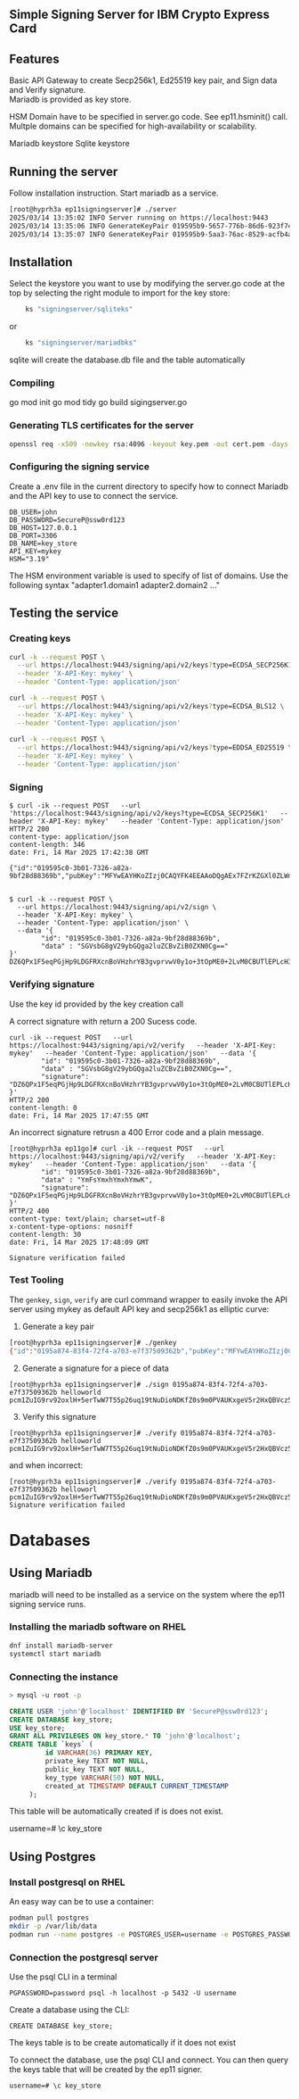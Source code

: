 ## Simple Signing Server for IBM Crypto Express Card

## Features

Basic API Gateway to create Secp256k1, Ed25519 key pair, and Sign data and Verify signature.  
Mariadb is provided as key store.

HSM Domain have to be specified in server.go code.  See ep11.hsminit() call.
Multple domains can be specified for high-availability or scalability.

Mariadb keystore
Sqlite keystore

## Running the server

Follow installation instruction.  Start mariadb as a service.

```bash
[root@hyprh3a ep11signingserver]# ./server 
2025/03/14 13:35:02 INFO Server running on https://localhost:9443
2025/03/14 13:35:06 INFO GenerateKeyPair 019595b9-5657-776b-86d6-923f74bf856e
2025/03/14 13:35:07 INFO GenerateKeyPair 019595b9-5aa3-76ac-8529-acfb4af72b68
```

## Installation

Select the keystore you want to use by modifying the server.go code at the top by selecting the right module to import for the key store:

```go
    ks "signingserver/sqliteks"
```
or
```go
    ks "signingserver/mariadbks"
```

sqlite will create the database.db file and the table automatically

### Compiling

go mod init
go mod tidy
go build sigingserver.go

### Generating TLS certificates for the server
```bash
openssl req -x509 -newkey rsa:4096 -keyout key.pem -out cert.pem -days 365 -nodes
```
### Configuring the signing service

Create a .env file in the current directory to specify how to connect Mariadb and the API key to use to connect the service.
```
DB_USER=john
DB_PASSWORD=SecureP@ssw0rd123
DB_HOST=127.0.0.1
DB_PORT=3306
DB_NAME=key_store
API_KEY=mykey
HSM="3.19"
```

The HSM environment variable is used to specify of list of domains.  Use the following syntax "adapter1.domain1 adapter2.domain2 ..."


## Testing the service

### Creating keys
```bash
curl -k --request POST \
  --url https://localhost:9443/signing/api/v2/keys?type=ECDSA_SECP256K1 \
  --header 'X-API-Key: mykey' \
  --header 'Content-Type: application/json'  

curl -k --request POST \
  --url https://localhost:9443/signing/api/v2/keys?type=ECDSA_BLS12 \
  --header 'X-API-Key: mykey' \
  --header 'Content-Type: application/json'
 
curl -k --request POST \
  --url https://localhost:9443/signing/api/v2/keys?type=EDDSA_ED25519 \
  --header 'X-API-Key: mykey' \
  --header 'Content-Type: application/json'
```
### Signing

```
$ curl -ik --request POST   --url 'https://localhost:9443/signing/api/v2/keys?type=ECDSA_SECP256K1'   --header 'X-API-Key: mykey'   --header 'Content-Type: application/json' 
HTTP/2 200 
content-type: application/json
content-length: 346
date: Fri, 14 Mar 2025 17:42:38 GMT

{"id":"019595c0-3b01-7326-a82a-9bf28d88369b","pubKey":"MFYwEAYHKoZIzj0CAQYFK4EEAAoDQgAEx7FZrKZGXl0ZLWniqzoEzNfngaheJ3wsFzmHUMbeddmTxA+dJ50/xd9w8/s6egFIwKWmBsctZkZ5QbMKPVSM1wQQUNlMc/vzE30iOfEyGRAmpQQgAAAAAAAAAAAAAAAAAAAAAAAAAAAAAAAAAAAAAAAAAAAECAGD8fPXuoDxBAgAAAAAAAAAAQQUEAEAAAAAgCQAAIAkgAEACgAAAAEEIBR2S6pmmG4arzn6fzAAmmVpm3sgRaJE6oarrTXV0/99"}


$ curl -k --request POST \
  --url https://localhost:9443/signing/api/v2/sign \
  --header 'X-API-Key: mykey' \
  --header 'Content-Type: application/json' \
  --data '{
        "id": "019595c0-3b01-7326-a82a-9bf28d88369b",
        "data" : "SGVsbG8gV29ybGQga2luZCBvZiB0ZXN0Cg=="
}'
DZ6QPx1F5eqPGjHp9LDGFRXcnBoVHzhrYB3gvprvwV0y1o+3tOpME0+2LvM0CBUTlEPLcH3dnQXzmwMj4gVztg==
```

### Verifying signature

Use the key id provided by the key creation call

A correct signature with return a 200 Sucess code.

```
curl -ik --request POST   --url https://localhost:9443/signing/api/v2/verify   --header 'X-API-Key: mykey'   --header 'Content-Type: application/json'   --data '{
        "id": "019595c0-3b01-7326-a82a-9bf28d88369b",
        "data" : "SGVsbG8gV29ybGQga2luZCBvZiB0ZXN0Cg==",
        "signature": "DZ6QPx1F5eqPGjHp9LDGFRXcnBoVHzhrYB3gvprvwV0y1o+3tOpME0+2LvM0CBUTlEPLcH3dnQXzmwMj4gVztg=="
}'
HTTP/2 200 
content-length: 0
date: Fri, 14 Mar 2025 17:47:55 GMT
```
An incorrect signature retrusn a 400 Error code and a plain message.

```
[root@hyprh3a ep11go]# curl -ik --request POST   --url https://localhost:9443/signing/api/v2/verify   --header 'X-API-Key: mykey'   --header 'Content-Type: application/json'   --data '{
        "id": "019595c0-3b01-7326-a82a-9bf28d88369b",
        "data" : "YmFsYmxhYmxhYmwK",
        "signature": "DZ6QPx1F5eqPGjHp9LDGFRXcnBoVHzhrYB3gvprvwV0y1o+3tOpME0+2LvM0CBUTlEPLcH3dnQXzmwMj4gVztg=="
}'
HTTP/2 400 
content-type: text/plain; charset=utf-8
x-content-type-options: nosniff
content-length: 30
date: Fri, 14 Mar 2025 17:48:09 GMT

Signature verification failed

```

### Test Tooling

The `genkey`, `sign`, `verify` are curl command wrapper to easily invoke the API server using mykey as default API key and secp256k1 as elliptic curve:

1. Generate a key pair
```bash
[root@hyprh3a ep11signingserver]# ./genkey
{"id":"0195a874-83f4-72f4-a703-e7f37509362b","pubKey":"MFYwEAYHKoZIzj0CAQYFK4EEAAoDQgAEzwtho2aMwHh/RgEjZaXbCIWIK8TVYrPsnXE/5Q4qjfABSLndLkNx1FNfP0BTeYAWg1BKcHOnS5J2gXxl0Zr0IAQQUNlMc/vzE30iOfEyGRAmpQQgAAAAAAAAAAAAAAAAAAAAAAAAAAAAAAAAAAAAAAAAAAAECLE8G+WEeLk5BAgAAAAAAAAAAQQUEAEAAAAAgCQAAIAkgAEACgAAAAEEIHIyjpg5NwEY1vxm3f+3KDwS/HkUW8ZyhkS7/AzmNkYW"}
```

2. Generate a signature for a piece of data
```
[root@hyprh3a ep11signingserver]# ./sign 0195a874-83f4-72f4-a703-e7f37509362b helloworld
pcm1ZuIG9rv92oxlH+5erTwW7T55p26uq19tNuDioNDKfZ0s9m0PVAUKxgeV5r2HxQBVcz5P1Z4m0KYsYXhloQ==
```
3. Verify this signature
```
[root@hyprh3a ep11signingserver]# ./verify 0195a874-83f4-72f4-a703-e7f37509362b helloworld pcm1ZuIG9rv92oxlH+5erTwW7T55p26uq19tNuDioNDKfZ0s9m0PVAUKxgeV5r2HxQBVcz5P1Z4m0KYsYXhloQ==
```

and when incorrect:
```
[root@hyprh3a ep11signingserver]# ./verify 0195a874-83f4-72f4-a703-e7f37509362b helloworl pcm1ZuIG9rv92oxlH+5erTwW7T55p26uq19tNuDioNDKfZ0s9m0PVAUKxgeV5r2HxQBVcz5P1Z4m0KYsYXhloQ==
Signature verification failed 
```

# Databases

## Using Mariadb

mariadb will need to be installed as a service on the system where the ep11 signing service runs.

### Installing the mariadb software on RHEL

```bash
dnf install mariadb-server
systemctl start mariadb
```

### Connecting the instance
```bash
> mysql -u root -p
```
```sql
CREATE USER 'john'@'localhost' IDENTIFIED BY 'SecureP@ssw0rd123';
CREATE DATABASE key_store;
USE key_store;
GRANT ALL PRIVILEGES ON key_store.* TO 'john'@'localhost';
CREATE TABLE `keys` (
         id VARCHAR(36) PRIMARY KEY,
         private_key TEXT NOT NULL,
         public_key TEXT NOT NULL,
         key_type VARCHAR(50) NOT NULL,
         created_at TIMESTAMP DEFAULT CURRENT_TIMESTAMP
     );
```

This table will be automatically created if is does not exist.

username=# \c key_store


## Using Postgres

### Install postgresql on RHEL

An easy way can be to use a container:

```bash
podman pull postgres
mkdir -p /var/lib/data
podman run --name postgres -e POSTGRES_USER=username -e POSTGRES_PASSWORD=password -p 5
```

### Connection the postgresql server

Use the psql CLI in a terminal

```
PGPASSWORD=password psql -h localhost -p 5432 -U username
```

Create a database using the CLI:

```
CREATE DATABASE key_store;
```

The keys table is to be create automatically if it does not exist

To connect the database, use the psql CLI and connect.  You can then query the keys table that will be created by the ep11 signer.

```
username=# \c key_store
```

